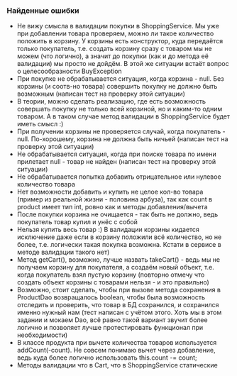 ### Найденные ошибки ###
- Не вижу смысла в валидации покупки в ShoppingService. Мы уже при добавлении товара проверяем, можно ли такое количество положить в корзину. У корзины есть конструктор, куда передаётся только покупатель, т.е. создать корзину сразу с товаром мы не можем (что логично), а значит до покупки (как и до метода её валидации) мы просто не дойдём. В этой же ситуации встаёт вопрос о целесообразности BuyException
- При покупке не обрабатывается ситуация, когда корзина - null. Без корзины (и соотв-но товара) совершить покупку не должно быть возможным (написан тест на проверку этой ситуации)
- В теории, можно сделать реализацию, где есть возможность совершать покупку не только всей корзиной, но и каким-то одним товаром. А в таком случае метод валидации в ShoppingService будет иметь смысл :)
- При получении корзины не проверяется случай, когда покупатель - null. По-хорошему, корзина не должна быть ничьей (написан тест на проверку этой ситуации)
- Не обрабатывается ситуация, когда при поиске товара по имени прилетает null - товар не найден (написан тест на проверку этой ситуации)
- Не обрабатывается попытка добавить отрицательное или нулевое количество товара
- Нет возможности добавить и купить не целое кол-во товара (пример из реальной жизни - половина арбуза), так как count в product имеет тип int, ровно как и методы добавления/вычета
- После покупки корзина не очищается - так быть не должно, ведь покупатель товар купил и унёс с собой
- Нельзя купить весь товар :) В валидации корзины кидается исключение даже если в корзину положили всё количество, но не более, т.е. логически такая покупка возможна. Кстати в сервисе в методе валидации такого нет)
- Метод getCart(), возможно, лучше назвать takeCart() - ведь мы не получаем корзину для покупателя, а создаём новый объект, т.е. когда покупатель взял пустую корзину (повторно отмечу что создать объект корзины с товарами нельзя - и это правильно)
- Возможно, стоит сделать, чтобы при вызове метода сохранения в ProductDao возвращалось boolean, чтобы была возможность отследить и проверить, что товар в БД сохранился, и сохранился именно нужный нам (тест написан с учётом этого. Хоть мы в этом задании и мокаем Dao, всё равно такой вариант звучит более логично и позволяет лучше протестировать функционал при необходимости)
- В классе продукта при вычете количества товаров используется addCount(-count). Не совсем понимаю вычет через добавление, ведь куда более логично использовать this.count -= count;
- Методы валидации что в Cart, что в ShoppingService статические
